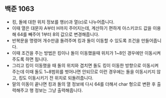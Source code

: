 ## 백준 1063
- 킹, 돌에 대한 위치 정보를 행(r)과 열(c)로 나누어줍니다.
- 이때 열은 대문자 A부터 H까지 주어지는데, 계산하기 편하게 아스키코드 값을 이용해 64를 빼주어 1부터 8의 값으로 변경해줍니다.
- 반복문을 명령어 개수만큼 돌려주며 킹과 돌이 이동할 수 있도록 조건을 만들어줍니다.
- 이때 조건을 주는 방법은 킹이나 돌이 이동했을때 위치가 1~8인 경우에만 이동시켜주도록 하면 됩니다.
- 그리고 킹이 이동했을 때 돌의 위치와 겹치면 돌도 킹이 이동한 방향으로 이동시켜주는데 이때 돌도 1~8범위를 벗어나면 안되므로 이런 경우에는 돌을 이동시키지 않고, 킹도 이동시키기 전 위치로 되돌려줍니다.
- 말의 이동이 끝나면 킹과 돌의 열 정보에 다시 64를 더해서 char 형으로 변환 후 출력해주고 행 정보는 그냥 출력해줍니다.